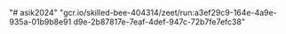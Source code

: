 "# asik2024" 
"gcr.io/skilled-bee-404314/zeet/run:a3ef29c9-164e-4a9e-935a-01b9b8e91
d9e-2b87817e-7eaf-4def-947c-72b7fe7efc38"
